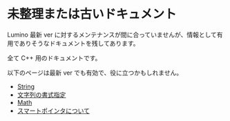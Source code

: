 未整理または古いドキュメント
==========

Lumino 最新 ver に対するメンテナンスが間に合っていませんが、情報として有用でありそうなドキュメントを残してあります。

全て C++ 用のドキュメントです。

以下のページは最新 ver でも有効で、役に立つかもしれません。

- [String](Base/String.md)
- [文字列の書式指定](Base/CompoundFormatString.md)
- [Math](Math/index.md)
- [スマートポインタについて](programming-guide/cpp.md)

